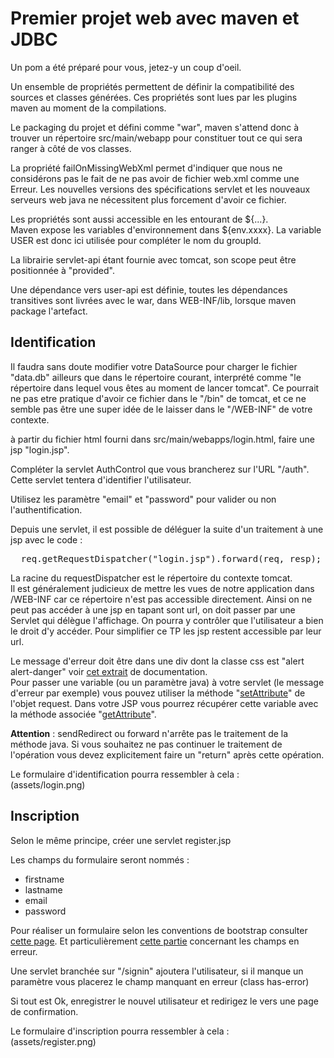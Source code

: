 # Premier projet web avec maven et JDBC

Un pom a été préparé pour vous, jetez-y un coup d'oeil.

Un ensemble de propriétés permettent de définir la compatibilité des sources et classes générées. Ces propriétés sont lues par les plugins maven au moment de la compilations.  

Le packaging du projet et défini comme "war", maven s'attend donc à trouver un répertoire src/main/webapp pour constituer tout ce qui sera ranger à côté de vos classes. 

La propriété failOnMissingWebXml permet d'indiquer que nous ne considérons pas le fait de ne pas avoir de fichier web.xml comme une Erreur. Les nouvelles versions des spécifications servlet et les nouveaux serveurs web java ne nécessitent plus forcement d'avoir ce fichier.

Les propriétés sont aussi accessible en les entourant de ${...}.  
Maven expose les variables d'environnement dans ${env.xxxx}. La variable USER est donc ici utilisée pour compléter le nom du groupId.

La librairie servlet-api étant fournie avec tomcat, son scope peut être positionnée à "provided".

Une dépendance vers user-api est définie, toutes les dépendances transitives sont livrées avec le war, dans WEB-INF/lib, lorsque maven package l'artefact.

## Identification

Il faudra sans doute modifier votre DataSource pour charger le fichier "data.db" ailleurs que dans le répertoire courant, interprété comme "le répertoire dans lequel vous êtes au moment de lancer tomcat". Ce pourrait ne pas etre pratique d'avoir ce fichier dans le "/bin" de tomcat, et ce ne semble pas être une super idée de le laisser dans le "/WEB-INF" de votre contexte.

à partir du fichier html fourni dans src/main/webapps/login.html, faire une jsp "login.jsp".

Compléter la servlet AuthControl que vous brancherez sur l'URL "/auth". Cette servlet tentera d'identifier l'utilisateur.

Utilisez les paramètre "email" et "password" pour valider ou non l'authentification.

Depuis une servlet, il est possible de déléguer la suite d'un traitement à une jsp avec le code :
<pre>
  req.getRequestDispatcher("login.jsp").forward(req, resp);
</pre>

La racine du requestDispatcher est le répertoire du contexte tomcat.  
Il est généralement judicieux de mettre les vues de notre application dans /WEB-INF car ce répertoire n'est pas accessible directement. Ainsi on ne peut pas accéder à une jsp en tapant sont url, on doit passer par une Servlet qui délègue l'affichage. On pourra y contrôler que l'utilisateur a bien le droit d'y accéder. Pour simplifier ce TP les jsp restent accessible par leur url.

Le message d'erreur doit être dans une div dont la classe css est "alert alert-danger" voir <a href="http://getbootstrap.com/components/#alerts">cet extrait</a> de documentation.  
Pour passer une variable (ou un paramètre java) à votre servlet (le message d'erreur par exemple) vous pouvez utiliser la méthode "<a href="https://docs.oracle.com/javaee/7/api/javax/servlet/ServletRequest.html#setAttribute%28java.lang.String,%20java.lang.Object%29">setAttribute</a>" de l'objet request. Dans votre JSP vous pourrez récupérer cette variable avec la méthode associée "<a href="https://docs.oracle.com/javaee/7/api/javax/servlet/ServletRequest.html#getAttribute%28java.lang.String%29">getAttribute</a>".

__Attention__ : sendRedirect ou forward n'arrête pas le traitement de la méthode java. Si vous souhaitez ne pas continuer le traitement de l'opération vous devez explicitement faire un "return" après cette opération. 

Le formulaire d'identification pourra ressembler à cela :  
(assets/login.png)

## Inscription

Selon le même principe, créer une servlet register.jsp

Les champs du formulaire seront nommés :

* firstname
* lastname
* email
* password

Pour réaliser un formulaire selon les conventions de bootstrap consulter <a href="http://getbootstrap.com/css/#forms">cette page</a>. Et particulièrement <a href="http://getbootstrap.com/css/#forms-control-validation">cette partie</a> concernant les champs en erreur.

Une servlet branchée sur "/signin" ajoutera l'utilisateur, si il manque un paramètre vous placerez le champ manquant en erreur (class has-error)

Si tout est Ok, enregistrer le nouvel utilisateur et redirigez le vers une page de confirmation.

Le formulaire d'inscription pourra ressembler à cela :  
(assets/register.png)


